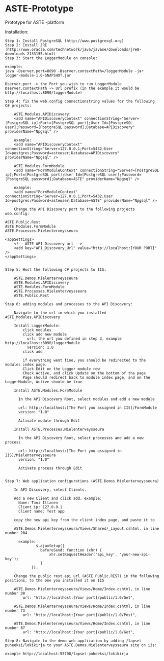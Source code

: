 # ASTE-Prototype
Prototype for ASTE -platform

Installation:

    Step 1: Install PostgreSQL (http://www.postgresql.org)
    Step 2: Install JRE (http://www.oracle.com/technetwork/java/javase/downloads/jre8-downloads-2133155.html)
    Step 3: Start the LoggerModule on console:

    example:
    java -Dserver.port=8090 -Dserver.contextPath=/loggerModule -jar logger-module-1.0-SNAPSHOT.jar

    Dserver.port -> the Port you wish to run LoggerModule
    Dserver.contextPath -> Url prefix (in the example it would be http://localhost:8090/loggerModule)

    Step 4: fix the web.config connectionstring values for the following C# projects:

        ASTE.Modules.APIDiscovery:
        <add name="APIDiscoveryContext" connectionString="Server=[PostgreSQL ip];Port=[PostgreSQL port];User Id=[PostgreSQL user];Password=[PostgreSQL password];Database=APIDiscovery" providerName="Npgsql" />

        example:
        <add name="APIDiscoveryContext" connectionString="Server=127.0.0.1;Port=5432;User Id=postgres;Password=asteuser;Database=APIDiscovery" providerName="Npgsql" />
    
        ASTE.Modules.FormModule
        <add name="FormModuleContext" connectionString="Server=[PostgreSQL ip];Port=[PostgreSQL port];User Id=[PostgreSQL user];Password=[PostgreSQL password];Database=ASTE" providerName="Npgsql" />

        example:
    	<add name="FormModuleContext" connectionString="Server=127.0.0.1;Port=5432;User Id=postgres;Password=asteuser;Database=ASTE" providerName="Npgsql" />
    	
    	Change the API Discovery port to the following projects web.config:
    	
	ASTE.Public.Rest
	ASTE.Modules.FormModule
	ASTE.Processes.Mielenterveysseura
	
	<appSettings>
    	<!-- ASTE API Discovery url -->
    	<add key="API_Discovery_Url" value="http://localhost:[YOUR PORT]" />
  	</appSettings>

    
	Step 5: Host the following C# projects to IIS:

		ASTE.Demos.Mielenterveysseura
		ASTE.Modules.APIDiscovery
		ASTE.Modules.FormModule
		ASTE.Processes.Mielenterveysseura
		ASTE.Public.Rest

	Step 6: adding modules and processes to the API Discovery:

		Navigate to the url in which you installed ASTE.Modules.APIDiscovery
		¨
		Install LoggerModule:
		    click modules
		    click add new module
		      url: the url you defined in step 3, example http://localhost:8090/loggerModule
		      version: 1.0
		    click add
		    
		    if everything went fine, you should be redirected to the modules index page.
		    Click Edit on the Logger module row
		    Check Active, and click Update on the bottom of the page
		    Page should redirect back to module index page, and on the LoggerModule, Active should be true
		
		Install ASTE.Modules.FormModule
		
		  In the API Discovery Root, select modules and add a new module
		  
		  url: http://localhost:[The Port you assigned in IIS]/FormModule
		  version: "1.0"
		  
		  Activate module through Edit
		
		Install ASTE.Processes.Mielenterveysseura
		
		  In the API Discovery Root, select processes and add a new process
		  
		  url: http://localhost:[The Port you assigned in IIS]/Mielenterveysseura
		  version: "1.0"
		  
		  Activate process through Edit


	Step 7: Web application configurations (ASTE.Demos.Mielenterveysseura)

		In API Discovery, select Clients.
		
		Add a new Client and click add, example:
		  Name: Toni Iltanen
		  Client ip: 127.0.0.1
		  Client name: Test app
		
		copy the new api key from the client index page, and paste it to 
		
		ASTE.Demos.Mielenterveysseura/Views/Shared/_Layout.cshtml, in line number 204
		  
		  example:
		          $.ajaxSetup({
		            beforeSend: function (xhr) {
		                xhr.setRequestHeader('api_key', 'your-new-api-key');
		            }
		        });
		        
		Change the public rest api url (ASTE.Public.REST) in the following positions, to the one you installed it on IIS
		
		ASTE.Demos.Mielenterveysseura/Views/Home/Index.cshtml, in line number 38
		    url: "http://localhost:[Your port]/public/1.0/Get",
		    
		ASTE.Demos.Mielenterveysseura/Views/Home/Index.cshtml, in line number 73
		    url: "http://localhost:[Your port]/public/1.0/Post",
		    
		ASTE.Demos.Mielenterveysseura/Views/Home/Index.cshtml, in line number 87
		    url: "http://localhost:[Your port]/public/1.0/Get",
    
	Step 8: Navigate to the demo web application by adding /lapset-puheeksi/lokikirja to your ASTE.Demos.Mielenterveysseura site on iis:
	
	example http://localhost:55708/lapset-puheeksi/lokikirja




